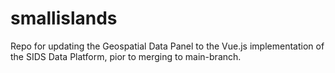 # smallislands
Repo for updating the Geospatial Data Panel to the Vue.js implementation of the SIDS Data Platform, pior to merging to main-branch.
